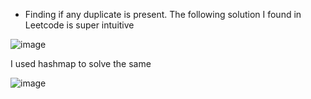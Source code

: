 
- Finding if any duplicate is present. The following solution I found in Leetcode is super intuitive

![image](https://user-images.githubusercontent.com/64318469/182032545-ebc5e914-581d-4607-912b-07485e987419.png)

I used hashmap to solve the same

![image](https://user-images.githubusercontent.com/64318469/182032571-48f6c488-f759-4651-b006-7e4911efd954.png)
